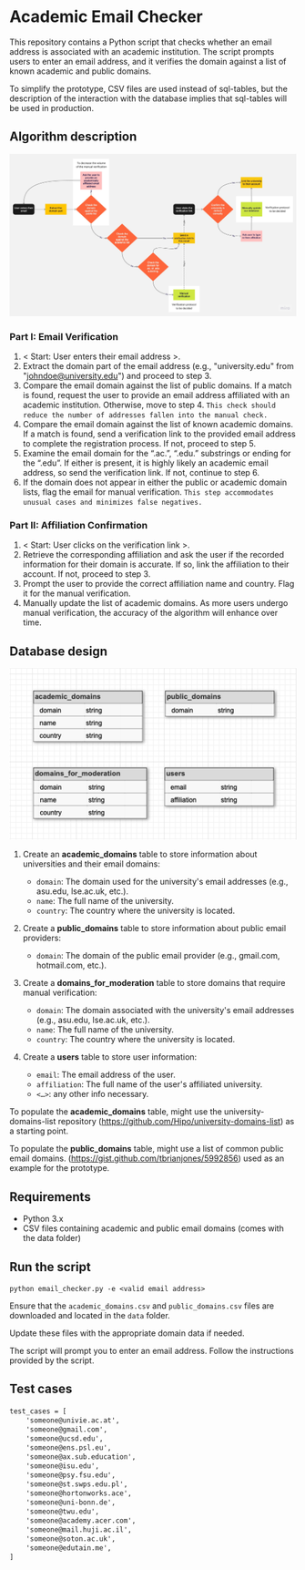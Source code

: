 # Academic Email Checker

This repository contains a Python script that checks whether an email address is associated with an academic institution. The script prompts users to enter an email address, and it verifies the domain against a list of known academic and public domains.

To simplify the prototype, CSV files are used instead of sql-tables, but the description of the interaction with the database implies that sql-tables will be used in production.

## Algorithm description

![algorithm_description](./img/algorithm_description.jpg)

### Part I: Email Verification
1. < Start: User enters their email address >.
2. Extract the domain part of the email address (e.g., "university.edu" from "johndoe@university.edu") and proceed to step 3.
3. Compare the email domain against the list of public domains. If a match is found, request the user to provide an email address affiliated with an academic institution. Otherwise, move to step 4. `This check should reduce the number of addresses fallen into the manual check.`
4. Compare the email domain against the list of known academic domains. If a match is found, send a verification link to the provided email address to complete the registration process. If not, proceed to step 5.
5. Examine the email domain for the “.ac.”, “.edu.” substrings or ending for the “.edu”. If either is present, it is highly likely an academic email address, so send the verification link. If not, continue to step 6.
6. If the domain does not appear in either the public or academic domain lists, flag the email for manual verification. `This step accommodates unusual cases and minimizes false negatives.`

### Part II: Affiliation Confirmation
1. < Start: User clicks on the verification link >.
2. Retrieve the corresponding affiliation and ask the user if the recorded information for their domain is accurate. If so, link the affiliation to their account. If not, proceed to step 3.
3. Prompt the user to provide the correct affiliation name and country. Flag it for the manual verification.
4. Manually update the list of academic domains. As more users undergo manual verification, the accuracy of the algorithm will enhance over time.

## Database design

![data_description](./img/data_description.png)

1. Create an **academic_domains** table to store information about universities and their email domains:
   - `domain`: The domain used for the university's email addresses (e.g., asu.edu, lse.ac.uk, etc.).
   - `name`: The full name of the university.
   - `country`: The country where the university is located.

2. Create a **public_domains** table to store information about public email providers:
   - `domain`: The domain of the public email provider (e.g., gmail.com, hotmail.com, etc.).

3. Create a **domains_for_moderation** table to store domains that require manual verification:
   - `domain`: The domain associated with the university's email addresses (e.g., asu.edu, lse.ac.uk, etc.).
   - `name`: The full name of the university.
   - `country`: The country where the university is located.
4. Create a **users** table to store user information:
   - `email`: The email address of the user.
   - `affiliation`: The full name of the user's affiliated university.
   - `<…>`: any other info necessary.


To populate the **academic_domains** table, might use the university-domains-list repository (https://github.com/Hipo/university-domains-list) as a starting point.

To populate the **public_domains** table, might use a list of common public email domains. (https://gist.github.com/tbrianjones/5992856) used as an example for the prototype.

## Requirements

- Python 3.x
- CSV files containing academic and public email domains (comes with the data folder)

## Run the script

    python email_checker.py -e <valid email address>

Ensure that the `academic_domains.csv` and `public_domains.csv` files are downloaded and located in the `data` folder.

Update these files with the appropriate domain data if needed.

The script will prompt you to enter an email address. Follow the instructions provided by the script.

## Test cases
    test_cases = [
        'someone@univie.ac.at',
        'someone@gmail.com',
        'someone@ucsd.edu',
        'someone@ens.psl.eu',
        'someone@ax.sub.education',
        'someone@isu.edu',
        'someone@psy.fsu.edu',
        'someone@st.swps.edu.pl',
        'someone@hortonworks.ace',
        'someone@uni-bonn.de',
        'someone@twu.edu',
        'someone@academy.acer.com',
        'someone@mail.huji.ac.il',
        'someone@soton.ac.uk',
        'someone@edutain.me',
    ]
